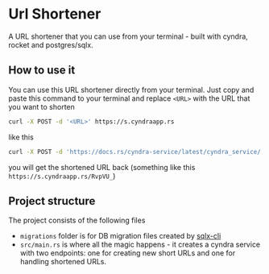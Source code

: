 # Url Shortener

A URL shortener that you can use from your terminal - built with cyndra, rocket and postgres/sqlx.

## How to use it

You can use this URL shortener directly from your terminal. Just copy and paste this command to your terminal and replace `<URL>` with the URL that you want to shorten

```bash
curl -X POST -d '<URL>' https://s.cyndraapp.rs
```

like this

```bash
curl -X POST -d 'https://docs.rs/cyndra-service/latest/cyndra_service/' https://s.cyndraapp.rs
```

you will get the shortened URL back (something like this `https://s.cyndraapp.rs/RvpVU_`)

## Project structure

The project consists of the following files

- `migrations` folder is for DB migration files created by [sqlx-cli](https://github.com/launchbadge/sqlx/tree/master/sqlx-cli)
- `src/main.rs` is where all the magic happens - it creates a cyndra service with two endpoints: one for creating new short URLs and one for handling shortened URLs.
